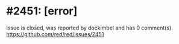 
#2451: [error]
================================================================================
Issue is closed, was reported by dockimbel and has 0 comment(s).
<https://github.com/red/red/issues/2451>




